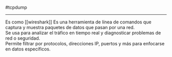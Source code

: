 #tcpdump

--------
Es como [[wireshark]]
Es una herramienta de línea de comandos que captura y muestra paquetes de datos que pasan por una red.  
Se usa para analizar el tráfico en tiempo real y diagnosticar problemas de red o seguridad.  
Permite filtrar por protocolos, direcciones IP, puertos y más para enfocarse en datos específicos.